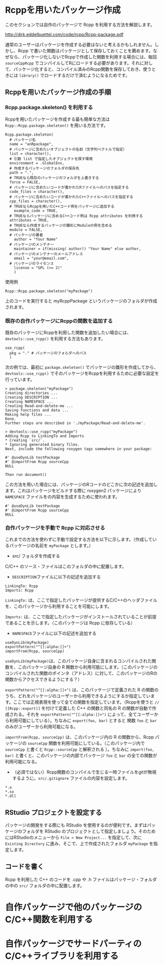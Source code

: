 # Rcppを用いたパッケージ作成

このセクションでは自作のパッケージで Rcpp を利用する方法を解説します。

http://dirk.eddelbuettel.com/code/rcpp/Rcpp-package.pdf


通常のユーザーはパッケージを作成する必要はないと考えるかもしれません。しかし、Rcpp で書いた関数はパッケージとして保存しておくことを薦めます。なぜなら、パッケージ化しないでRcppで作成した関数を利用する場合には、毎回 `sourceCppRcpp` でコンパイルしてRにロードする必要があります。それに対して、パッケージ化すると、コンパイル済みのRcpp関数を保存しておき、使うときには `library()` でロードするだけで済むようになるためです。

## Rcppを用いたパッケージ作成の手順

### Rcpp.package.skeleton() を利用する

Rcppを用いたパッケージを作成する最も簡単な方法は `Rcpp::Rcpp.package.skeleton()` を用いる方法です。

```
Rcpp.package.skeleton(
  # パッケージ名
  name = "anRpackage",
  # パッケージに含めたいオブジェクトの名前（文字列ベクトルで指定）
  list = character(),
  # 引数 list で指定したオブジェクトを探す環境
  environment = .GlobalEnv,
  # 作成するパッケージのフォルダの保存先
  path = ".",
  # TRUEなら既存のパッケージのフォルダを上書きする
  force = FALSE,
  # パッケージに含めたいコードが書かれたRファイルへのパスを指定する
  code_files = character(),
  # パッケージに含めたいコードが書かれたC++ファイルへのパスを指定する
  cpp_files = character(),
  # TRUEならRcppを用いたC++コード例をパッケージに追加する
	example_code = TRUE,
  # TRUEならパッケージに含めるC++コード例は Rcpp attributes を利用する
  attributes = TRUE,
  # TRUEなら作成するパッケージの雛形にModuleの例を含める
  module = FALSE,
  # パッケージの著者
	author = "Your Name"
  # パッケージのメンテナー
	maintainer = if(missing( author)) "Your Name" else author,
  # パッケージのメンテナーのメールアドレス
	email = "your@email.com",
  # パッケージのライセンス
	license = "GPL (>= 2)"
	)
```

使用例

```
Rcpp::Rcpp.package.skeleton("myPackage")
```

上のコードを実行すると myRcppPackage というパッケージのフォルダが作成されます。


### 既存の自作パッケージにRcppの関数を追加する

既存のパッケージにRcppを利用した関数を追加したい場合には、`devtools::use_rcpp()` を利用する方法もあります。

```
use_rcpp(
  pkg = "." # パッケージのフォルダへのパス
  )
```

次の例では、最初に `package.skeleton()` でパッケージの雛形を作成してから、`devtools::use_rcpp()` でそのパッケージをRcppを利用するために必要な設定を行っています。

```
> package.skeleton("myPackage")
Creating directories ...
Creating DESCRIPTION ...
Creating NAMESPACE ...
Creating Read-and-delete-me ...
Saving functions and data ...
Making help files ...
Done.
Further steps are described in './myPackage/Read-and-delete-me'.

> devtools::use_rcpp("myPackage")
Adding Rcpp to LinkingTo and Imports
* Creating `src/`.
* Ignoring generated binary files.
Next, include the following roxygen tags somewhere in your package:

#' @useDynLib testPackage
#' @importFrom Rcpp sourceCpp
NULL

Then run document()
```

この方法を用いた場合には、パッケージのRコードのどこかに次の記述を追加します。これはパッケージをビルドする際に roxygen2 パッケージにより `NAMESPACE` ファイルをの内容を生成するために使われます。

```
#' @useDynLib testPackage
#' @importFrom Rcpp sourceCpp
NULL
```



### 自作パッケージを手動で Rcpp に対応させる

これまでの方法を使わずに手動で設定する方法を以下に示します。（作成しているパッケージの名前を `myPackage` とします。）

* src/ フォルダを作成する

C/C++ のソース・ファイルはこのフォルダの中に配置します。

* `DESCRIPTION`ファイルに以下の記述を追加する

```
LinkingTo: Rcpp
Imports: Rcpp
```

`LinkingTo:` は、ここで指定したパッケージが提供するC/C++のヘッダファイルを、このパッケージから利用することを可能にします。

`Imports:` は、ここで指定したパッケージがインストールされていることが前提であることを示します。（このパッケージは Rcpp に依存している）


* `NAMESPACE`ファイルに以下の記述を追加する

```
useDynLib(myPackage)
exportPattern("^[[:alpha:]]+")
importFrom(Rcpp, sourceCpp)
```

`useDynLib(myPackage)`は、このパッケージ自身に含まれるコンパイルされた関数を、このパッケージ自身の R 関数から利用可能にします。（このパッケージのコンパイルされた関数のポインタ（アドレス）に対して、このパッケージのRの関数からアクセスできるようにする？）

`exportPattern("^[[:alpha:]]+")` は、このパッケージで定義された R の関数のうち、どれをパッケージのユーザーから利用できるようにするか指定しています。ここでは正規表現を使って全ての関数を指定しています。（Rcppを使うと `// [[Rcpp::export]]` を付けて定義した C++ の関数と同名の R の関数が自動で作成される。それを `exportPattern("^[[:alpha:]]+")` によって、全てユーザーから利用可能にしている）。ちなみに `export(foo, bar)` とすると 関数 `foo` と `bar` のみがユーザーから利用可能になる。

`importFrom(Rcpp, sourceCpp)` は、このパッケージ内の R の関数から、Rcpp パッケージの `sourceCpp` 関数を利用可能にしている。（このパッケージ内で `sourceCpp` と書くと `Rcpp::sourceCpp` と解釈される ）。ちなみに `import(foo, bar)` と書くと、このパッケージの内部でパッケージ `foo` と `bar` の全ての関数が利用可能になる。

* （必須ではない）Rcpp関数のコンパイルで生じる一時ファイルをgitが無視するように。`src/.gitignore` ファイルの内容を設定します。

```
*.o
*.so
*.dll
```

## RStudio プロジェクトを設定する

パッケージの開発をする際にも RStudio を使用するのが便利です。まずはパッケージのフォルダを RStudio のプロジェクトとして指定しましょう。そのためにはRStudioのメニューから `File > New Project...` を指定して、次に `Existing Directory` に進み、そこで、上で作成されたフォルダ `myPackage` を指定します。


## コードを書く

Rcpp を利用した C++ のコードを .cpp や .h ファイルはパッケージ・フォルダの中の `src/` フォルダの中に配置します。

# 自作パッケージで他のパッケージのC/C++関数を利用する


# 自作パッケージでサードパーティのC/C++ライブラリを利用する
